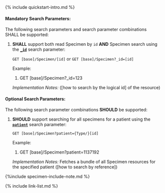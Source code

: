 

<!-- Source = /Users/ehaas/Documents/FHIR/US-Core/input/. This file is generated by SearchParameterMakerR4.ipynb Do not edit directly. -->{% include quickstart-intro.md %}

#### Mandatory Search Parameters:

The following search parameters and search parameter combinations SHALL be supported:

1. **SHALL** support both read Specimen by `id` **AND** Specimen search using the **[`_id`](SearchParameter-us-core-specimen-id.html)** search parameter:

    `GET [base]/Specimen/[id]` or `GET [base]/Specimen?_id=[id]`

    Example:
    
      1. GET [base]/Specimen?_id=123

    *Implementation Notes:*  ([how to search by the logical id] of the resource)


#### Optional Search Parameters:

The following search parameter combinations **SHOULD** be supported:

1. **SHOULD** support searching for all specimens for a patient using the **[`patient`](SearchParameter-us-core-specimen-patient.html)** search parameter:

     `GET [base]/Specimen?patient={Type/}[id]`

    Example:
    
      1. GET [base]/Specimen?patient=1137192

      *Implementation Notes:* Fetches a bundle of all Specimen resources for the specified patient ([how to search by reference])



  {%include specimen-include-note.md %}

{% include link-list.md %}
